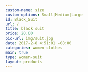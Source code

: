 ```yaml
---
custom-name: size
custom-options: Small|Medium|Large
id: Black_Suit
url: /
title: black suit
price: 20.00
pic-url: img/suit.jpg
date: 2017-2-8 4:51:01 -08:00
categories: women-clothes
main: true
type: women-suit
layout: products
---
```

